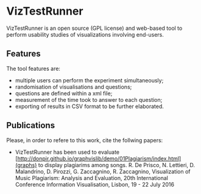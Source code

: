 # VizTestRunner
VizTestRunner is an open source (GPL license) and web-based tool to perform usability studies of visualizations involving end-users. 

## Features

The tool features are:

 - multiple users can perform the experiment simultaneously;
 - randomisation of visualisations and questions;
 - questions are defined within a xml file;
 - measurement of the time took to answer to each question;
 - exporting of results in CSV format to be further elaborated.
 
## Publications

Please, in order to refere to this work, cite the follwing papers:

 - VizTestRunner has been used to evaluate [http://donpir.github.io/graphvislib/demo/01Plagiarism/index.html](graphs) to display plagiarims among songs. R. De Prisco, N. Lettieri, D. Malandrino, D. Pirozzi, G. Zaccagnino, R. Zaccagnino, Visualization of Music Plagiarism: Analysis and Evaluation, 20th International Conference Information Visualisation, Lisbon, 19 - 22 July 2016
